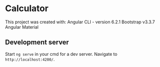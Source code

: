 # Calculator

This project was created with:
 Angular CLI - version 6.2.1
 Bootstrap v3.3.7
 Angular Material 

## Development server

Start `ng serve` in your cmd for a dev server. Navigate to `http://localhost:4200/`.
